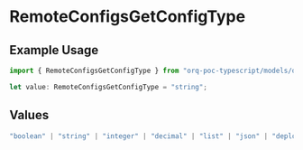 # RemoteConfigsGetConfigType

## Example Usage

```typescript
import { RemoteConfigsGetConfigType } from "orq-poc-typescript/models/operations";

let value: RemoteConfigsGetConfigType = "string";
```

## Values

```typescript
"boolean" | "string" | "integer" | "decimal" | "list" | "json" | "deployment"
```